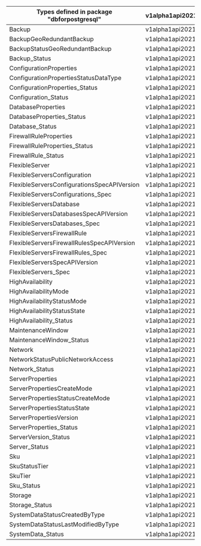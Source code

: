 | Types defined in package "dbforpostgresql"  | v1alpha1api20210601 |
|---------------------------------------------|---------------------|
| Backup                                      | v1alpha1api20210601 |
| BackupGeoRedundantBackup                    | v1alpha1api20210601 |
| BackupStatusGeoRedundantBackup              | v1alpha1api20210601 |
| Backup_Status                               | v1alpha1api20210601 |
| ConfigurationProperties                     | v1alpha1api20210601 |
| ConfigurationPropertiesStatusDataType       | v1alpha1api20210601 |
| ConfigurationProperties_Status              | v1alpha1api20210601 |
| Configuration_Status                        | v1alpha1api20210601 |
| DatabaseProperties                          | v1alpha1api20210601 |
| DatabaseProperties_Status                   | v1alpha1api20210601 |
| Database_Status                             | v1alpha1api20210601 |
| FirewallRuleProperties                      | v1alpha1api20210601 |
| FirewallRuleProperties_Status               | v1alpha1api20210601 |
| FirewallRule_Status                         | v1alpha1api20210601 |
| FlexibleServer                              | v1alpha1api20210601 |
| FlexibleServersConfiguration                | v1alpha1api20210601 |
| FlexibleServersConfigurationsSpecAPIVersion | v1alpha1api20210601 |
| FlexibleServersConfigurations_Spec          | v1alpha1api20210601 |
| FlexibleServersDatabase                     | v1alpha1api20210601 |
| FlexibleServersDatabasesSpecAPIVersion      | v1alpha1api20210601 |
| FlexibleServersDatabases_Spec               | v1alpha1api20210601 |
| FlexibleServersFirewallRule                 | v1alpha1api20210601 |
| FlexibleServersFirewallRulesSpecAPIVersion  | v1alpha1api20210601 |
| FlexibleServersFirewallRules_Spec           | v1alpha1api20210601 |
| FlexibleServersSpecAPIVersion               | v1alpha1api20210601 |
| FlexibleServers_Spec                        | v1alpha1api20210601 |
| HighAvailability                            | v1alpha1api20210601 |
| HighAvailabilityMode                        | v1alpha1api20210601 |
| HighAvailabilityStatusMode                  | v1alpha1api20210601 |
| HighAvailabilityStatusState                 | v1alpha1api20210601 |
| HighAvailability_Status                     | v1alpha1api20210601 |
| MaintenanceWindow                           | v1alpha1api20210601 |
| MaintenanceWindow_Status                    | v1alpha1api20210601 |
| Network                                     | v1alpha1api20210601 |
| NetworkStatusPublicNetworkAccess            | v1alpha1api20210601 |
| Network_Status                              | v1alpha1api20210601 |
| ServerProperties                            | v1alpha1api20210601 |
| ServerPropertiesCreateMode                  | v1alpha1api20210601 |
| ServerPropertiesStatusCreateMode            | v1alpha1api20210601 |
| ServerPropertiesStatusState                 | v1alpha1api20210601 |
| ServerPropertiesVersion                     | v1alpha1api20210601 |
| ServerProperties_Status                     | v1alpha1api20210601 |
| ServerVersion_Status                        | v1alpha1api20210601 |
| Server_Status                               | v1alpha1api20210601 |
| Sku                                         | v1alpha1api20210601 |
| SkuStatusTier                               | v1alpha1api20210601 |
| SkuTier                                     | v1alpha1api20210601 |
| Sku_Status                                  | v1alpha1api20210601 |
| Storage                                     | v1alpha1api20210601 |
| Storage_Status                              | v1alpha1api20210601 |
| SystemDataStatusCreatedByType               | v1alpha1api20210601 |
| SystemDataStatusLastModifiedByType          | v1alpha1api20210601 |
| SystemData_Status                           | v1alpha1api20210601 |
